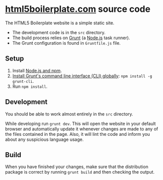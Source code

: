 # [html5boilerplate.com](http://html5boilerplate.com/) source code

The HTML5 Boilerplate website is a simple static site.

* The development code is in the `src` directory.
* The build process relies on [Grunt](http://gruntjs.com) (a
  [Node.js](http://nodejs.org) task runner).
* The Grunt configuration is found in `Gruntfile.js` file.

## Setup

1. Install [Node.js and npm](http://nodejs.org/download/).
2. [Install Grunt's command line interface (CLI)
   globally](http://gruntjs.com/getting-started#installing-the-cli):
   `npm install -g grunt-cli`.
3. Run `npm install`.

## Development

You should be able to work almost entirely in the `src` directory.

While developing run `grunt dev`. This will open the website in your default
browser and automatically update it whenever changes are made to any of the
files contained in the page. Also, it will lint the code and inform you about
any suspicious language usage.

## Build

When you have finished your changes, make sure that the distribution package
is correct by running `grunt build` and then checking the output.
